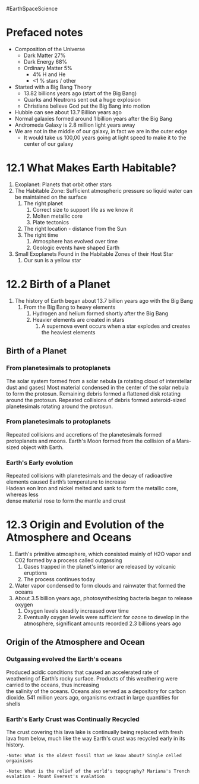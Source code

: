 #EarthSpaceScience
# Prefaced notes
- Composition of the Universe
	- Dark Matter 27%
	- Dark Energy 68%
	- Ordinary Matter 5%
		- 4% H and He
		- <1 % stars / other
- Started with a Big Bang Theory
	- 13.82 billions years ago (start of the Big Bang)
	- Quarks and Neutrons sent out a huge explosion
	- Christians believe God put the Big Bang into motion
- Hubble can see about 13.7 Billion years ago
- Normal galaxies formed around 1 billion years after the Big Bang
- Andromeda Galaxy is 2.8 million light years away
- We are not in the middle of our galaxy, in fact we are in the outer edge
	- It would take us 100,00 years going at light speed to make it to the center of our galaxy
# 12.1 What Makes Earth Habitable?
1. Exoplanet: Planets that orbit other stars
2. The Habitable Zone: Sufficient atmospheric pressure so liquid water can be maintained on the surface
	1. The right planet
		1. Correct size to support life as we know it
		2. Molten metallic core
		3. Plate tectonics
	2. The right location - distance from the Sun
	3. The right time
		1. Atmosphere has evolved over time
		2. Geologic events have shaped Earth
3. Small Exoplanets Found in the Habitable Zones of their Host Star
	1. Our sun is a yellow star
# 12.2 Birth of a Planet
1. The history of Earth began about 13.7 billion years ago with the Big Bang
	1. From the Big Bang to heavy elements
		1. Hydrogen and helium formed shortly after the Big Bang
		2. Heavier elements are created in stars
			1. A supernova event occurs when a star explodes and creates the heaviest elements
## Birth of a Planet
### From planetesimals to protoplanets
The solar system formed from a solar nebula (a rotating cloud of interstellar dust and gases) Most material condensed in the center of the solar nebula to form the protosun. Remaining debris formed a flattened disk rotating around the protosun. Repeated collisions of debris formed asteroid-sized planetesimals rotating around the protosun. 
### From planetesimals to protoplanets
Repeated collisions and accretions of the planetesimals formed protoplanets and moons. Earth's Moon formed from the collision of a Mars-sized object with Earth.
### Earth's Early evolution
Repeated collisions with planetesimals and the decay of radioactive elements caused Earth’s temperature to increase  
Hadean eon Iron and nickel melted and sank to form the metallic core, whereas less  
dense material rose to form the mantle and crust
# 12.3 Origin and Evolution of the Atmosphere and Oceans
1. Earth's primitive atmosphere, which consisted mainly of H2O vapor and C02 formed by a process called outgassing
	1. Gases trapped in the planet's interior are released by volcanic eruptions
	2. The process continues today
2. Water vapor condensed to form clouds and rainwater that formed the oceans
3. About 3.5 billion years ago, photosynthesizing bacteria began to release oxygen
	1. Oxygen levels steadily increased over time
	2. Eventually oxygen levels were sufficient for ozone to develop in the atmosphere, significant amounts recorded 2.3 billions years ago
## Origin of the Atmosphere and Ocean
### Outgassing evolved the Earth's oceans
Produced acidic conditions that caused an accelerated rate of  
weathering of Earth’s rocky surface. Products of this weathering were carried to the oceans, thus increasing  
the salinity of the oceans. Oceans also served as a depository for carbon dioxide. 541 million years ago, organisms extract in large quantities for shells
### Earth's Early Crust was Continually Recycled
The crust covering this lava lake is continually being replaced with fresh lava from below, much like the way Earth's crust was recycled early in its history.

	-Note: What is the oldest fossil that we know about? Single celled orgainisms
	
	-Note: What is the relief of the world's topography? Mariana's Trench evalation - Mount Everest's evalation
	
	